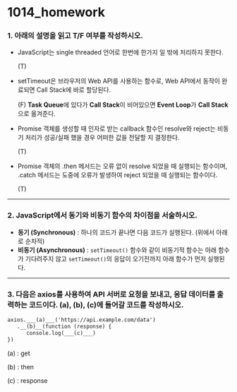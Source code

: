 # 1014_homework

### 1. 아래의 설명을 읽고 T/F 여부를 작성하시오.

- JavaScript는 single threaded 언어로 한번에 한가지 일 밖에 처리하지 못한다.

  (T)

- setTimeout은 브라우저의 Web API를 사용하는 함수로, Web API에서 동작이 완료되면 Call Stack에 바로 할당된다.  

  (F) **Task Queue**에 있다가 **Call Stack**이 비어있으면 **Event Loop**가 **Call Stack**으로 옮겨준다. 

- Promise 객체를 생성할 때 인자로 받는 callback 함수인 resolve와 reject는 비동기 처리가 성공/실패 했을 경우 어떠한 값을 전달할 지 결정한다. 

  (T)

- Promise 객체의 .then 메서드는 오류 없이 resolve 되었을 때 실행되는 함수이며, .catch 메서드는 도중에 오류가 발생하여 reject 되었을 때 실행되는 함수이다. 

  (T)


---

### 2. JavaScript에서 동기와 비동기 함수의 차이점을 서술하시오.

- **동기 (Synchronous)** : 하나의 코드가 끝나면 다음 코드가 실행된다. (위에서 아래로 순차적)
- **비동기 (Asynchronous)** : `setTimeout()` 함수와 같이 비동기적 함수는 아래 함수가 기다려주지 않고 `setTimeout()`의 응답이 오기전까지 아래 함수가 먼저 실행된다. 



---

### 3. 다음은 axios를 사용하여 API 서버로 요청을 보내고, 응답 데이터를 출력하는 코드이다. (a), (b), (c)에 들어갈 코드를 작성하시오.

```html
axios.___(a)___('https://api.example.com/data')
   .__(b)__(function (response) {
	  console.log(___(c)___)
})
```

(a) : get

(b) : then

(c) : response

